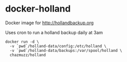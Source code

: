 # docker-holland
Docker image for http://hollandbackup.org

Uses cron to run a holland backup daily at 3am


```
docker run -d \
  -v `pwd`/holland-data/config:/etc/holland \
  -v `pwd`/holland-data/backups:/var/spool/holland \
  chazmuzz/holland 
```
